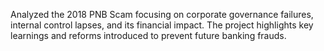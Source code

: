 Analyzed the 2018 PNB Scam focusing on corporate governance failures, internal control lapses, and its financial impact. The project highlights key learnings and reforms introduced to prevent future banking frauds.
